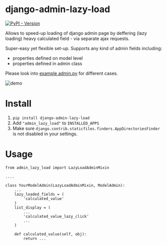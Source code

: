 # django-admin-lazy-load 

[![PyPI - Version](https://img.shields.io/pypi/v/django-admin-lazy-load?label=django-admin-lazy-load&link=https%3A%2F%2Fpypi.org%2Fproject%2Fdjango-admin-lazy-load)](https://pypi.org/project/django-admin-lazy-load/)


Allows to speed-up loading of django admin page by deffering (lazy  loading) heavy calculated field  - via separate ajax requests.

Super-easy yet flexible set-up. 
Supports any kind of admin fields including:

* properties defined on model level
* properties defined in admin class

Please look into [example admin.py](example_project/app/admin.py) for different cases.

![demo](docs/example_lazy_load.gif)

#  Install

1. `pip install django-admin-lazy-load`
2. Add `"admin_lazy_load"` to `INSTALLED_APPS`
3. Make sure `django.contrib.staticfiles.finders.AppDirectoriesFinder` is not disabled in your settings.
# Usage

```
from admin_lazy_load import LazyLoadAdminMixin

....

class YourModelAdmin(LazyLoadAdminMixin, ModelAdmin):
    ...
    lazy_loaded_fields = (
        'calculated_value'
    )
    list_display = (
        ...
        'calculated_value_lazy_click'
        ...
    )

    def calculated_value(self, obj):
        return ...

```
